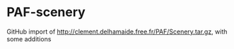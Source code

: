 # PAF-scenery
GitHub import of http://clement.delhamaide.free.fr/PAF/Scenery.tar.gz, with some additions
